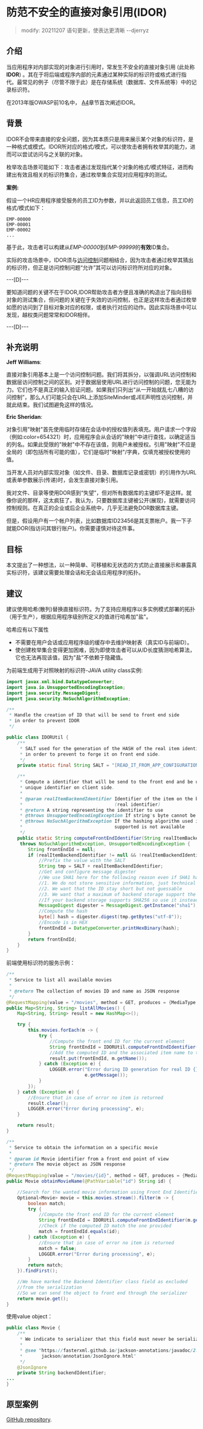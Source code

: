 # 防范不安全的直接对象引用(IDOR)

>modify: 20211207 语句更新，使表达更清晰 --djerryz

## 介绍

当应用程序对内部实现的对象进行引用时，常发生不安全的直接对象引用 (此处称**IDOR**) 。其在于将后端或程序内部的元素通过某种实际的标识符或格式进行指代。最常见的例子（尽管不限于此）是在存储系统（数据库、文件系统等）中的记录标识符。

在2013年版OWASP前10名中， [A4](https://wiki.owasp.org/index.php/Top_10_2013-A4-Insecure_Direct_Object_References)章节首次阐述IDOR。

## 背景

IDOR不会带来直接的安全问题，因为其本质只是用来展示某个对象的标识符，是一种格式或模式。IDOR所对应的格式/模式，可以使攻击者拥有枚举其的能力，进而可以尝试访问与之关联的对象。 

枚举攻击场景可能如下：攻击者通过发现指代某个对象的格式/模式特征，进而构建出有效且相关的标识符集合，通过枚举集合实现对应用程序的测试。

**案例:**

假设一个HR应用程序接受服务的员工ID为参数，并以此返回员工信息，员工ID的格式/模式如下：

```text
EMP-00000
EMP-00001
EMP-00002
...
```

基于此，攻击者可以构建从*EMP-00000*到*EMP-99999*的**有效**ID集合。

实际的攻击场景中，IDOR须与[访问控制](./cheatsheets/Access_Control_Cheat_Sheet.md)问题相结合，因为攻击者通过枚举其猜出的标识符，但正是访问控制问题“允许”其可以访问标识符所对应的对象。

---[D]---

要知道问题的关键不在于IDOR,IDOR帮助攻击者方便且准确的构造出了指向目标对象的测试集合，但问题的关键在于失效的访问控制，也正是这样攻击者通过枚举如愿的访问到了目标对象对应的权限，或者执行对应的动作。因此实际场景中可以发现，越权类问题常常和IDOR相伴。

---[D]---

## 补充说明

**Jeff Williams**:

直接对象引用基本上是一个访问控制问题。我们将其拆分，以强调URL访问控制和数据层访问控制之间的区别。对于数据层使用URL进行访问控制的问题，您无能为力。它们也不是真正的输入验证问题。如果我们只列出“从一开始就乱七八糟的访问控制”，那么人们可能只会在URL上添加SiteMinder或JEE声明性访问控制，并就此结束。我们试图避免这样的情况。

**Eric Sheridan**:

对象引用"映射"首先使用临时存储在会话中的授权值列表填充。用户请求一个字段（例如:color=654321）时，应用程序会从会话的"映射"中进行查找，以确定适当的列名。如果此受限的"映射"中不存在该值，则用户未被授权。引用"映射"不应是全局的（即包括所有可能的值），它们是临时"映射"/字典，仅填充被授权使用的值。

当开发人员对内部实现对象（如文件、目录、数据库记录或密钥）的引用作为URL或表单参数展示(传递)时，会发生直接对象引用。

我对文件、目录等使用DOR感到“失望”，但对所有数据库的主键却不是这样。就像你说的那样，这太疯狂了。我认为，只要数据库主键被公开(展现)，就需要访问控制规则。在真正的企业或后企业系统中，几乎无法避免DOR数据库主键。

但是，假设用户有一个帐户列表，比如数据库ID23456是其支票帐户。我一下子就能DOR(指访问其银行账户)。你需要谨慎对待这件事。 

## 目标

本文提出了一种想法，以一种简单、可移植和无状态的方式防止直接展示和暴露真实标识符，该建议需要处理会话和无会话应用程序的拓扑。

## 建议

建议使用哈希(散列)替换直接标识符。为了支持应用程序以多实例模式部署的拓扑（用于生产），根据应用程序级别所定义的值进行哈希加"盐"。

哈希应有以下属性

- 不需要在用户会话或应用程序级的缓存中去维护映射表（真实ID与前端ID）。
- 使创建枚举集合变得更加困难，因为即使攻击者可以从ID长度猜测哈希算法，它也无法再现该值，因为"盐"不依赖于隐藏值。

为前端生成用于对照映射的标识符-JAVA utility class实例:

``` java
import javax.xml.bind.DatatypeConverter;
import java.io.UnsupportedEncodingException;
import java.security.MessageDigest;
import java.security.NoSuchAlgorithmException;

/**
 * Handle the creation of ID that will be send to front end side
 * in order to prevent IDOR
 */

public class IDORUtil {
    /**
     * SALT used for the generation of the HASH of the real item identifier
     * in order to prevent to forge it on front end side.
     */
    private static final String SALT = "[READ_IT_FROM_APP_CONFIGURATION]";

    /**
     * Compute a identifier that will be send to the front end and be used as item
     * unique identifier on client side.
     *
     * @param realItemBackendIdentifier Identifier of the item on the backend storage
     *                                  (real identifier)
     * @return A string representing the identifier to use
     * @throws UnsupportedEncodingException If string's byte cannot be obtained
     * @throws NoSuchAlgorithmException If the hashing algorithm used is not
     *                                  supported is not available
     */
    public static String computeFrontEndIdentifier(String realItemBackendIdentifier)
     throws NoSuchAlgorithmException, UnsupportedEncodingException {
        String frontEndId = null;
        if (realItemBackendIdentifier != null && !realItemBackendIdentifier.trim().isEmpty()) {
            //Prefix the value with the SALT
            String tmp = SALT + realItemBackendIdentifier;
            //Get and configure message digester
            //We use SHA1 here for the following reason even if SHA1 have now potential collision:
            //1. We do not store sensitive information, just technical ID
            //2. We want that the ID stay short but not guessable
            //3. We want that a maximum of backend storage support the algorithm used in order to compute it in selection query/request
            //If your backend storage supports SHA256 so use it instead of SHA1
            MessageDigest digester = MessageDigest.getInstance("sha1");
            //Compute the hash
            byte[] hash = digester.digest(tmp.getBytes("utf-8"));
            //Encode is in HEX
            frontEndId = DatatypeConverter.printHexBinary(hash);
        }
        return frontEndId;
    }
}
```

前端使用标识符的服务示例：

``` java
/**
 * Service to list all available movies
 *
 * @return The collection of movies ID and name as JSON response
 */
@RequestMapping(value = "/movies", method = GET, produces = {MediaType.APPLICATION_JSON_VALUE})
public Map<String, String> listAllMovies() {
    Map<String, String> result = new HashMap<>();

    try {
        this.movies.forEach(m -> {
            try {
                //Compute the front end ID for the current element
                String frontEndId = IDORUtil.computeFrontEndIdentifier(m.getBackendIdentifier());
                //Add the computed ID and the associated item name to the result map
                result.put(frontEndId, m.getName());
            } catch (Exception e) {
                LOGGER.error("Error during ID generation for real ID {}: {}", m.getBackendIdentifier(),
                             e.getMessage());
            }
        });
    } catch (Exception e) {
        //Ensure that in case of error no item is returned
        result.clear();
        LOGGER.error("Error during processing", e);
    }

    return result;
}

/**
 * Service to obtain the information on a specific movie
 *
 * @param id Movie identifier from a front end point of view
 * @return The movie object as JSON response
 */
@RequestMapping(value = "/movies/{id}", method = GET, produces = {MediaType.APPLICATION_JSON_VALUE})
public Movie obtainMovieName(@PathVariable("id") String id) {

    //Search for the wanted movie information using Front End Identifier
    Optional<Movie> movie = this.movies.stream().filter(m -> {
        boolean match;
        try {
            //Compute the front end ID for the current element
            String frontEndId = IDORUtil.computeFrontEndIdentifier(m.getBackendIdentifier());
            //Check if the computed ID match the one provided
            match = frontEndId.equals(id);
        } catch (Exception e) {
            //Ensure that in case of error no item is returned
            match = false;
            LOGGER.error("Error during processing", e);
        }
        return match;
    }).findFirst();

    //We have marked the Backend Identifier class field as excluded
    //from the serialization
    //So we can send the object to front end through the serializer
    return movie.get();
}
```

使用value object：

``` java
public class Movie {
    /**
     * We indicate to serializer that this field must never be serialized
     *
     * @see "https://fasterxml.github.io/jackson-annotations/javadoc/2.5/com/fasterxml/
     *       jackson/annotation/JsonIgnore.html"
     */
    @JsonIgnore
    private String backendIdentifier;
...
}
```

## 原型案例

[GitHub repository](https://github.com/righettod/poc-idor).